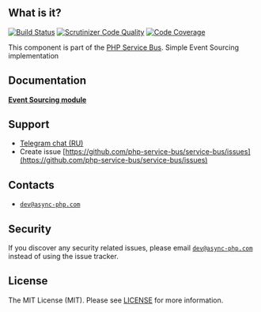 ## What is it?
[![Build Status](https://travis-ci.org/php-service-bus/event-sourcing.svg?branch=v3.0)](https://travis-ci.org/php-service-bus/event-sourcing)
[![Scrutinizer Code Quality](https://scrutinizer-ci.com/g/php-service-bus/event-sourcing/badges/quality-score.png?b=v3.0)](https://scrutinizer-ci.com/g/php-service-bus/event-sourcing/?branch=v3.0)
[![Code Coverage](https://scrutinizer-ci.com/g/php-service-bus/event-sourcing/badges/coverage.png?b=v3.0)](https://scrutinizer-ci.com/g/php-service-bus/event-sourcing/?branch=v3.0)

This component is part of the [PHP Service Bus](https://github.com/php-service-bus/service-bus). Simple Event Sourcing implementation

## Documentation
[**Event Sourcing module**](https://github.com/php-service-bus/module-event-sourcing)

## Support
* [Telegram chat (RU)](https://t.me/php_service_bus)
* Create issue [https://github.com/php-service-bus/service-bus/issues](https://github.com/php-service-bus/service-bus/issues)

## Contacts
* [`dev@async-php.com`](mailto:dev@async-php.com)

## Security

If you discover any security related issues, please email [`dev@async-php.com`](mailto:dev@async-php.com) instead of using the issue tracker.

## License

The MIT License (MIT). Please see [LICENSE](LICENSE) for more information.

